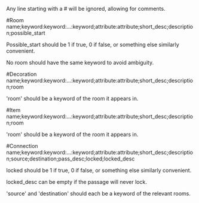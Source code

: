 Any line starting with a # will be ignored, allowing for comments.

#Room
name;keyword:keyword:...:keyword;attribute:attribute;short_desc;description;possible_start

Possible_start should be 1 if true, 0 if false, or something else similarly convenient.

No room should have the same keyword to avoid ambiguity.

#Decoration
name;keyword:keyword:...:keyword;attribute:attribute;short_desc;description;room

'room' should be a keyword of the room it appears in.

#Item
name;keyword:keyword:...:keyword;attribute:attribute;short_desc;description;room

'room' should be a keyword of the room it appears in.

#Connection
name;keyword:keyword:...:keyword;attribute:attribute;short_desc;description;source;destination;pass_desc;locked;locked_desc

locked should be 1 if true, 0 if false, or something else similarly convenient.

locked_desc can be empty if the passage will never lock.

'source' and 'destination' should each be a keyword of the relevant rooms.